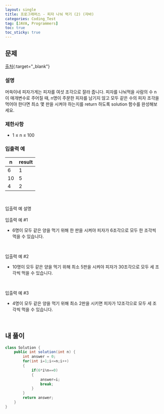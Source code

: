 ```yaml
---
layout: single
title: 프로그래머스 - 피자 나눠 먹기 (2) (자바)
categories: Coding_Test
tag: [JAVA, Programmers]
toc: true
toc_sticky: true
---
```


## 문제
[출처](https://school.programmers.co.kr/learn/courses/30/lessons/120815?language=java){:target="_blank"}
### 설명
머쓱이네 피자가게는 피자를 여섯 조각으로 잘라 줍니다. 피자를 나눠먹을 사람의 수 n이 매개변수로 주어질 때, n명이 주문한 피자를 남기지 않고 모두 같은 수의 피자 조각을 먹어야 한다면 최소 몇 판을 시켜야 하는지를 return 하도록 solution 함수를 완성해보세요.

### 제한사항

 * 1 ≤ n ≤ 100

### 입출력 예

n|result
---|---
6|1
10|5
4|2

<br/>

입출력 예 설명
<br/><br/>
입출력 예 #1

 * 6명이 모두 같은 양을 먹기 위해 한 판을 시켜야 피자가 6조각으로 모두 한 조각씩 먹을 수 있습니다.
<br/>

입출력 예 #2
 
 * 10명이 모두 같은 양을 먹기 위해 최소 5판을 시켜야 피자가 30조각으로 모두 세 조각씩 먹을 수 있습니다.
<br/>

입출력 예 #3
 
 * 4명이 모두 같은 양을 먹기 위해 최소 2판을 시키면 피자가 12조각으로 모두 세 조각씩 먹을 수 있습니다.
<br/>

## 내 풀이
```java
class Solution {
    public int solution(int n) {
        int answer = 0;
        for(int i=1;i<=n;i++)
        {
            if(6*i%n==0)
            {
                answer=i;
                break;
            }
        }
        return answer;
    }
}
```